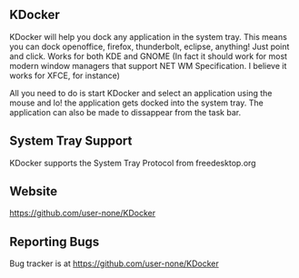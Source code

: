 KDocker
-------
KDocker will help you dock any application in the system tray. This means you
can dock openoffice, firefox, thunderbolt, eclipse, anything! Just point
and click. Works for both KDE and GNOME (In fact it should work for most modern
window managers that support NET WM Specification. I believe it works for XFCE,
for instance)

All you need to do is start KDocker and select an application using the mouse
and lo! the application gets docked into the system tray. The application can 
also be made to dissappear from the task bar.

System Tray Support
-------------------
KDocker supports the System Tray Protocol from freedesktop.org

Website
-------

https://github.com/user-none/KDocker

Reporting Bugs 
--------------
Bug tracker is at https://github.com/user-none/KDocker

